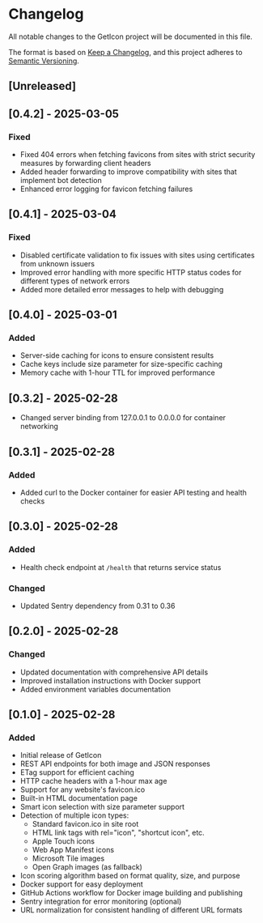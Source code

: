 # Changelog

All notable changes to the GetIcon project will be documented in this file.

The format is based on [Keep a Changelog](https://keepachangelog.com/en/1.0.0/),
and this project adheres to [Semantic Versioning](https://semver.org/spec/v2.0.0.html).

## [Unreleased]

## [0.4.2] - 2025-03-05

### Fixed
- Fixed 404 errors when fetching favicons from sites with strict security measures by forwarding client headers
- Added header forwarding to improve compatibility with sites that implement bot detection
- Enhanced error logging for favicon fetching failures

## [0.4.1] - 2025-03-04

### Fixed
- Disabled certificate validation to fix issues with sites using certificates from unknown issuers
- Improved error handling with more specific HTTP status codes for different types of network errors
- Added more detailed error messages to help with debugging

## [0.4.0] - 2025-03-01

### Added
- Server-side caching for icons to ensure consistent results
- Cache keys include size parameter for size-specific caching
- Memory cache with 1-hour TTL for improved performance

## [0.3.2] - 2025-02-28
- Changed server binding from 127.0.0.1 to 0.0.0.0 for container networking

## [0.3.1] - 2025-02-28

### Added
- Added curl to the Docker container for easier API testing and health checks

## [0.3.0] - 2025-02-28

### Added
- Health check endpoint at `/health` that returns service status

### Changed
- Updated Sentry dependency from 0.31 to 0.36

## [0.2.0] - 2025-02-28

### Changed
- Updated documentation with comprehensive API details
- Improved installation instructions with Docker support
- Added environment variables documentation

## [0.1.0] - 2025-02-28

### Added
- Initial release of GetIcon
- REST API endpoints for both image and JSON responses
- ETag support for efficient caching
- HTTP cache headers with a 1-hour max age
- Support for any website's favicon.ico
- Built-in HTML documentation page
- Smart icon selection with size parameter support
- Detection of multiple icon types:
  - Standard favicon.ico in site root
  - HTML link tags with rel="icon", "shortcut icon", etc.
  - Apple Touch icons
  - Web App Manifest icons
  - Microsoft Tile images
  - Open Graph images (as fallback)
- Icon scoring algorithm based on format quality, size, and purpose
- Docker support for easy deployment
- GitHub Actions workflow for Docker image building and publishing
- Sentry integration for error monitoring (optional)
- URL normalization for consistent handling of different URL formats
